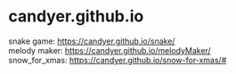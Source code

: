 # candyer.github.io

snake game:  https://candyer.github.io/snake/ <br/>
melody maker: https://candyer.github.io/melodyMaker/ <br/>
snow_for_xmas: https://candyer.github.io/snow-for-xmas/#
